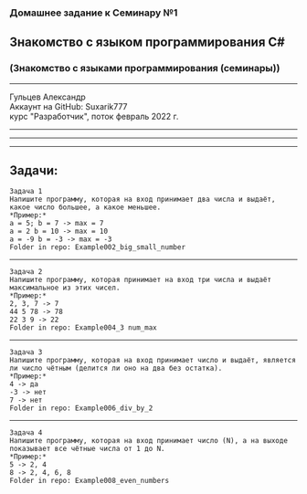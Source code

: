 ### Домашнее задание к Семинару №1
## Знакомство с языком программирования С#
### (Знакомство с языками программирования (семинары))
---
Гульцев Александр  
Аккаунт на GitHub: Suxarik777  
курс "Разработчик", поток февраль 2022 г.

---
---
---
## Задачи:
    Задача 1  
    Напишите программу, которая на вход принимает два числа и выдаёт, какое число большее, а какое меньшее.  
    *Пример:*  
    a = 5; b = 7 -> max = 7  
    a = 2 b = 10 -> max = 10  
    a = -9 b = -3 -> max = -3  
    Folder in repo: Example002_big_small_number

---
    Задача 2
    Напишите программу, которая принимает на вход три числа и выдаёт максимальное из этих чисел.  
    *Пример:*  
    2, 3, 7 -> 7
    44 5 78 -> 78
    22 3 9 -> 22
    Folder in repo: Example004_3 num_max
---
    Задача 3  
    Напишите программу, которая на вход принимает число и выдаёт, является ли число чётным (делится ли оно на два без остатка).
    *Пример:* 
    4 -> да
    -3 -> нет
    7 -> нет  
    Folder in repo: Example006_div_by_2
---
    Задача 4 
    Напишите программу, которая на вход принимает число (N), а на выходе показывает все чётные числа от 1 до N.  
    *Пример:*  
    5 -> 2, 4
    8 -> 2, 4, 6, 8
    Folder in repo: Example008_even_numbers